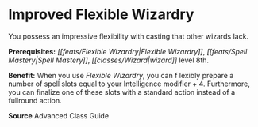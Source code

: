 ﻿---
cssclass: [feats]

---
# Improved Flexible Wizardry

You possess an impressive flexibility with casting that other wizards lack.

**Prerequisites:** _[[feats/Flexible Wizardry|Flexible Wizardry]]_, _[[feats/Spell Mastery|Spell Mastery]]_, _[[classes/Wizard|wizard]]_ level 8th.

**Benefit:** When you use _Flexible Wizardry_, you can f lexibly prepare a number of spell slots equal to your Intelligence modifier + 4. Furthermore, you can finalize one of these slots with a standard action instead of a fullround action.

**Source** Advanced Class Guide